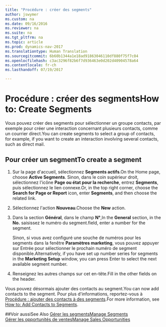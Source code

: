 ```yaml
---
title: "Procédure : créer des segments"
author: jswymer
ms.custom: na
ms.date: 09/16/2016
ms.reviewer: na
ms.suite: na
ms.tgt_pltfrm: na
ms.topic: article
ms.prod: dynamics-nav-2017
ms.translationtype: Human Translation
ms.sourcegitcommit: 6b60b1344a1e18ad91863046110df880f75f7c04
ms.openlocfilehash: c3ac3296f82b6f7d936463e0d202d40904578a64
ms.contentlocale: fr-ch
ms.lasthandoff: 07/19/2017

---
```

# <a name="how-to-create-segments"></a><span data-ttu-id="be4f1-102">Procédure : créer des segments</span><span class="sxs-lookup"><span data-stu-id="be4f1-102">How to: Create Segments</span></span>
<span data-ttu-id="be4f1-103">Vous pouvez créer des segments pour sélectionner un groupe contacts, par exemple pour créer une interaction concernant plusieurs contacts, comme un courrier direct.</span><span class="sxs-lookup"><span data-stu-id="be4f1-103">You can create segments to select a group of contacts, for example, if you want to create an interaction involving several contacts, such as direct mail.</span></span>

## <a name="to-create-a-segment"></a><span data-ttu-id="be4f1-104">Pour créer un segment</span><span class="sxs-lookup"><span data-stu-id="be4f1-104">To create a segment</span></span>
1. <span data-ttu-id="be4f1-105">Sur la page d'accueil, sélectionnez **Segments actifs**.</span><span class="sxs-lookup"><span data-stu-id="be4f1-105">On the Home page, choose **Active Segments**.</span></span> <span data-ttu-id="be4f1-106">Sinon, dans le coin supérieur droit, sélectionnez l'icône **Page ou état pour la recherche**, entrez **Segments**, puis sélectionnez le lien connexe.</span><span class="sxs-lookup"><span data-stu-id="be4f1-106">Or, in the top right corner, choose the **Search for Page or Report** icon, enter **Segments**, and then choose the related link.</span></span>
2. <span data-ttu-id="be4f1-107">Sélectionnez l'action **Nouveau**.</span><span class="sxs-lookup"><span data-stu-id="be4f1-107">Choose the **New** action.</span></span>
3. <span data-ttu-id="be4f1-108">Dans la section **Général**, dans le champ **N°**,</span><span class="sxs-lookup"><span data-stu-id="be4f1-108">In the **General** section, in the **No.**</span></span> <span data-ttu-id="be4f1-109">saisissez le numéro du segment.</span><span class="sxs-lookup"><span data-stu-id="be4f1-109">field, enter a number for the segment.</span></span>

    <span data-ttu-id="be4f1-110">Sinon, si vous avez configuré une souche de numéros pour les segments dans la fenêtre **Paramètres marketing**, vous pouvez appuyer sur Entrée pour sélectionner le prochain numéro de segment disponible.</span><span class="sxs-lookup"><span data-stu-id="be4f1-110">Alternatively, if you have set up number series for segments in the **Marketing Setup** window, you can press Enter to select the next available segment number.</span></span>
4. <span data-ttu-id="be4f1-111">Renseignez les autres champs sur cet en-tête.</span><span class="sxs-lookup"><span data-stu-id="be4f1-111">Fill in the other fields on the header.</span></span>

<span data-ttu-id="be4f1-112">Vous pouvez désormais ajouter des contacts au segment.</span><span class="sxs-lookup"><span data-stu-id="be4f1-112">You can now add contacts to the segment.</span></span> <span data-ttu-id="be4f1-113">Pour plus d'informations, reportez-vous à [Procédure : ajouter des contacts à des segments](marketing-add-contact-segment.md).</span><span class="sxs-lookup"><span data-stu-id="be4f1-113">For more information, see [How to: Add Contacts to Segments](marketing-add-contact-segment.md).</span></span>

##<a name="see-also"></a><span data-ttu-id="be4f1-114">Voir aussi</span><span class="sxs-lookup"><span data-stu-id="be4f1-114">See Also</span></span>
[<span data-ttu-id="be4f1-115">Gérer les segments</span><span class="sxs-lookup"><span data-stu-id="be4f1-115">Manage Segments</span></span>](marketing-segments.md)  
[<span data-ttu-id="be4f1-116">Gérer les opportunités de ventes</span><span class="sxs-lookup"><span data-stu-id="be4f1-116">Manage Sales Opportunities</span></span>](marketing-manage-sales-opportunities.md)  

